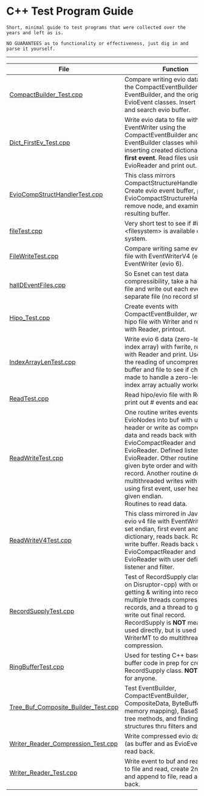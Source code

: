 
# **C++ Test Program Guide**

    Short, minimal guide to test programs that were collected over the years and left as is.
    
    NO GUARANTEES as to functionality or effectiveness, just dig in and parse it yourself.

---------------------------

| File                                                                       | Function                                                                                                                                                                                                                                                                                                                                                                                       |
|----------------------------------------------------------------------------|------------------------------------------------------------------------------------------------------------------------------------------------------------------------------------------------------------------------------------------------------------------------------------------------------------------------------------------------------------------------------------------------|
| [CompactBuilder_Test.cpp](CompactBuilder_Test.cpp)                         | Compare writing evio data using the CompactEventBuilder, EventBuilder, and the original EvioEvent classes. Insert banks and search evio buffer.                                                                                                                                                                                                                                                |
| [Dict_FirstEv_Test.cpp](Dict_FirstEv_Test.cpp)                             | Write evio data to file with EventWriter using the CompactEventBuilder and EventBuilder classes while inserting created dictionary and **first event**. Read files using EvioReader and print out.                                                                                                                                                                                             |
| [EvioCompStructHandlerTest.cpp](EvioCompStructHandlerTest.cpp)             | This class mirrors CompactStructureHandlerTest.java. Create evio event buffer, put into EvioCompactStructureHandler, remove node, and examine resulting buffer.                                                                                                                                                                                                                                |
| [fileTest.cpp](fileTest.cpp)                                               | Very short test to see if #include \<filesystem\> is available on this system.                                                                                                                                                                                                                                                                                                                 |
| [FileWriteTest.cpp](FileWriteTest.cpp)                                     | Compare writing same events to file with EventWriterV4 (evio 4) and EventWriter (evio 6).                                                                                                                                                                                                                                                                                                      |
| [hallDEventFiles.cpp](hallDEventFiles.cpp)                                 | So Esnet can test data compressibility, take a hall D data file and write out each event into a separate file (no record structure).                                                                                                                                                                                                                                                           |
| [Hipo_Test.cpp](Hipo_Test.cpp)                                             | Create events with CompactEventBuilder, write into hipo file with Writer and read back with Reader, printout.                                                                                                                                                                                                                                                                                  |
| [IndexArrayLenTest.cpp](IndexArrayLenTest.cpp)                             | Write evio 6 data (zero-length index array) with fwrite, read back with Reader and print. Used to test the reading of uncompressed evio buffer and file to see if changes made to handle a zero-length index array actually worked.                                                                                                                                                            |                                                                                      |
| [ReadTest.cpp](ReadTest.cpp)                                               | Read hipo/evio file with Reader, print out # events and each event.                                                                                                                                                                                                                                                                                                                            |
| [ReadWriteTest.cpp](ReadWriteTest.cpp)                                     | One routine writes events as EvioNodes into buf with user header or write as compressed data and reads back with Reader, EvioCompactReader and EvioReader. Defined listeners for EvioReader. Other routine writes in given byte order and with entire record. Another routine does multithreaded writes with WriterMT using first event, user header, given endian.<br/>Routines to read data. |
| [ReadWriteV4Test.cpp](ReadWriteV4Test.cpp)                                 | This class mirrored in Java. Writes evio v4 file with EventWriterV4 with set endian, first event and dictionary, reads back. Routine to write buffer. Reads back with EvioCompactReader and EvioReader with user defined listener and filter.                                                                                                                                                  |
| [RecordSupplyTest.cpp](RecordSupplyTest.cpp)                               | Test of RecordSupply class (based on Disruptor-cpp) with one thread getting & writing into record, multiple threads compressing records, and a thread to get and write out final record. RecordSupply is **NOT** meant to be used directly, but is used in WriterMT to do multithreaded compression.                                                                                           |
| [RingBufferTest.cpp](RingBufferTest.cpp)                                   | Used for testing C++ based ring buffer code in prep for creating RecordSupply class. **NOT** useful for anyone.                                                                                                                                                                                                                                                                                |
| [Tree_Buf_Composite_Builder_Test.cpp](Tree_Buf_Composite_Builder_Test.cpp) | Test EventBuilder, CompactEventBuilder, CompositeData, ByteBuffer (with memory mapping), BaseStructure's tree methods, and finding structures thru filters and listeners.                                                                                                                                                                                                                      |
| [Writer_Reader_Compression_Test.cpp](Writer_Reader_Compression_Test.cpp)   | Write compressed evio data to file (as buffer and as EvioEvents) and read back.                                                                                                                                                                                                                                                                                                                |
| [Writer_Reader_Test.cpp](Writer_Reader_Test.cpp)                           | Write event to buf and read, write to file and read, create 2nd event and append to file, read all events back.                                                                                                                                                                                                                                                                                |
